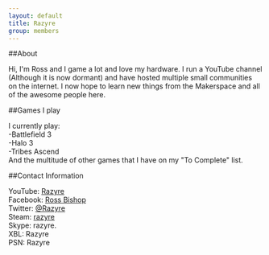 ```yaml
---
layout: default
title: Razyre
group: members
--- 
```


##About

Hi, I'm Ross and I game a lot and love my hardware. I run a YouTube channel (Although it is now dormant) and have hosted multiple small communities on the internet. I now hope to learn new things from the Makerspace and all of the awesome people here.


##Games I play

I currently play:  
-Battlefield 3  
-Halo 3  
-Tribes Ascend  
And the multitude of other games that I have on my "To Complete" list.

##Contact Information

YouTube: [Razyre](http://www.youtube.com/user/Razyre)  
Facebook: [Ross Bishop](http://www.facebook.com/RazzyBish)  
Twitter: [@Razyre](https://twitter.com/Razyre)  
Steam: [razyre](http://steamcommunity.com/id/Razyre)  
Skype: razyre.  
XBL: Razyre  
PSN: Razyre  
